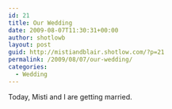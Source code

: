 ```yaml
---
id: 21
title: Our Wedding
date: 2009-08-07T11:30:31+00:00
author: shotlowb
layout: post
guid: http://mistiandblair.shotlow.com/?p=21
permalink: /2009/08/07/our-wedding/
categories:
  - Wedding
---
```

Today, Misti and I are getting married.